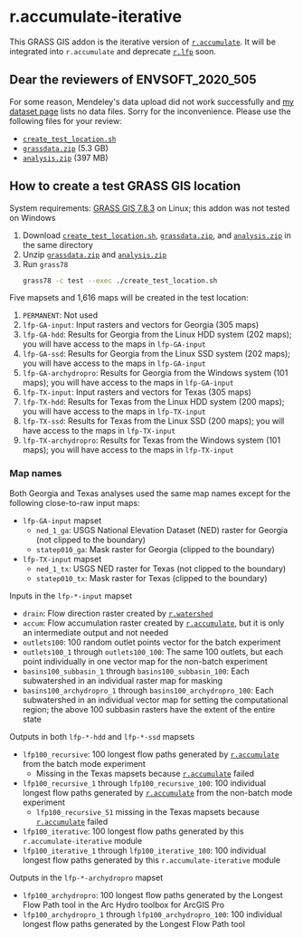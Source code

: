 # r.accumulate-iterative

This GRASS GIS addon is the iterative version of [`r.accumulate`](https://grass.osgeo.org/grass78/manuals/addons/r.accumulate.html). It will be integrated into `r.accumulate` and deprecate [`r.lfp`](https://grass.osgeo.org/grass78/manuals/addons/r.lfp.html) soon.

## Dear the reviewers of ENVSOFT_2020_505

For some reason, Mendeley's data upload did not work successfully and [my dataset page](https://data.mendeley.com/datasets/4zv566xmvw/draft?a=914c7442-264c-4002-ace8-1bb0426c38d8) lists no data files. Sorry for the inconvenience. Please use the following files for your review:
* [`create_test_location.sh`](https://isnew.info/data/lfp/create_test_location.sh)
* [`grassdata.zip`](https://isnew.info/data/lfp/grassdata.zip) (5.3 GB)
* [`analysis.zip`](https://isnew.info/data/lfp/analysis.zip) (397 MB)

## How to create a test GRASS GIS location

System requirements: [GRASS GIS 7.8.3](https://grass.osgeo.org/) on Linux; this addon was not tested on Windows

1. Download [`create_test_location.sh`](https://isnew.info/data/lfp/create_test_location.sh), [`grassdata.zip`](https://isnew.info/data/lfp/grassdata.zip), and [`analysis.zip`](https://isnew.info/data/lfp/analysis.zip) in the same directory
2. Unzip [`grassdata.zip`](https://isnew.info/data/lfp/grassdata.zip) and [`analysis.zip`](https://isnew.info/data/lfp/analysis.zip)
3. Run `grass78`
   ```bash
   grass78 -c test --exec ./create_test_location.sh
   ```

Five mapsets and 1,616 maps will be created in the test location:
1. `PERMANENT`: Not used
2. `lfp-GA-input`: Input rasters and vectors for Georgia (305 maps)
3. `lfp-GA-hdd`: Results for Georgia from the Linux HDD system (202 maps); you will have access to the maps in `lfp-GA-input`
4. `lfp-GA-ssd`: Results for Georgia from the Linux SSD system (202 maps); you will have access to the maps in `lfp-GA-input`
5. `lfp-GA-archydropro`: Results for Georgia from the Windows system (101 maps); you will have access to the maps in `lfp-GA-input`
6. `lfp-TX-input`: Input rasters and vectors for Texas (305 maps)
7. `lfp-TX-hdd`: Results for Texas from the Linux HDD system (200 maps); you will have access to the maps in `lfp-TX-input`
8. `lfp-TX-ssd`: Results for Texas from the Linux SSD (200 maps); you will have access to the maps in `lfp-TX-input`
9. `lfp-TX-archydropro`: Results for Texas from the Windows system (101 maps); you will have access to the maps in `lfp-TX-input`

### Map names

Both Georgia and Texas analyses used the same map names except for the following close-to-raw input maps:
* `lfp-GA-input` mapset
  * `ned_1_ga`: USGS National Elevation Dataset (NED) raster for Georgia (not clipped to the boundary)
  * `statep010_ga`: Mask raster for Georgia (clipped to the boundary)
* `lfp-TX-input` mapset
  * `ned_1_tx`: USGS NED raster for Texas (not clipped to the boundary)
  * `statep010_tx`: Mask raster for Texas (clipped to the boundary)

Inputs in the `lfp-*-input` mapset
* `drain`: Flow direction raster created by [`r.watershed`](https://grass.osgeo.org/grass78/manuals/r.watershed.html)
* `accum`: Flow accumulation raster created by [`r.accumulate`](https://grass.osgeo.org/grass78/manuals/addons/r.accumulate.html), but it is only an intermediate output and not needed
* `outlets100`: 100 random outlet points vector for the batch experiment
* `outlets100_1` through `outlets100_100`: The same 100 outlets, but each point individually in one vector map for the non-batch experiment
* `basins100_subbasin_1` through `basins100_subbasin_100`: Each subwatershed in an individual raster map for masking
* `basins100_archydropro_1` through `basins100_archydropro_100`: Each subwatershed in an individual vector map for setting the computational region; the above 100 subbasin rasters have the extent of the entire state

Outputs in both `lfp-*-hdd` and `lfp-*-ssd` mapsets
* `lfp100_recursive`: 100 longest flow paths generated by [`r.accumulate`](https://grass.osgeo.org/grass78/manuals/addons/r.accumulate.html) from the batch mode experiment
  * Missing in the Texas mapsets because [`r.accumulate`](https://grass.osgeo.org/grass78/manuals/addons/r.accumulate.html) failed
* `lfp100_recursive_1` through `lfp100_recursive_100`: 100 individual longest flow paths generated by [`r.accumulate`](https://grass.osgeo.org/grass78/manuals/addons/r.accumulate.html) from the non-batch mode experiment
  * `lfp100_recursive_51` missing in the Texas mapsets because [`r.accumulate`](https://grass.osgeo.org/grass78/manuals/addons/r.accumulate.html) failed
* `lfp100_iterative`: 100 longest flow paths generated by this `r.accumulate-iterative` module
* `lfp100_iterative_1` through `lfp100_iterative_100`: 100 individual longest flow paths generated by this `r.accumulate-iterative` module

Outputs in the `lfp-*-archydropro` mapset
* `lfp100_archydropro`: 100 longest flow paths generated by the Longest Flow Path tool in the Arc Hydro toolbox for ArcGIS Pro
* `lfp100_archydropro_1` through `lfp100_archydropro_100`: 100 individual longest flow paths generated by the Longest Flow Path tool

